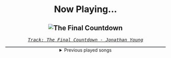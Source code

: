 <div align="center"> 
<h1>Now Playing...</h1>

![The Final Countdown](https://i.scdn.co/image/ab67616d00001e02e45329f47c62f93e75229ffa)
--
_<samp><a href="https://open.spotify.com/track/2VNhn5yzyhl6D7elUzlXwp">Track: The Final Countdown - Jonathan Young</a></samp>_

<div style="border: 1px #4B5054 solid"></div>
<details>
  <summary>
    Previous played songs
  </summary>
  <table>
    <thead>
      <tr>
        <th>
          Artist
        </th>
        <th>
          Song
        </th>
        <th>
          Link
        </th>
      </tr>
    </thead>
    <tbody>
      <tr><td>Jonathan Young</td><td>The Final Countdown</td><td><a href="https://open.spotify.com/track/2VNhn5yzyhl6D7elUzlXwp">https://open.spotify.com/track/2VNhn5yzyhl6D7elUzlXwp</a></td></tr><tr><td>Sabaton</td><td>The Last Stand</td><td><a href="https://open.spotify.com/track/0bUgTRe5st6TMbRCEjKezX">https://open.spotify.com/track/0bUgTRe5st6TMbRCEjKezX</a></td></tr><tr><td>Ashley Tisdale</td><td>Delete You</td><td><a href="https://open.spotify.com/track/5LXEgus3zxYYBruGDy14tx">https://open.spotify.com/track/5LXEgus3zxYYBruGDy14tx</a></td></tr><tr><td>Memphis May Fire</td><td>Fool</td><td><a href="https://open.spotify.com/track/7LbsjdLbpAhJuAMglZwOVP">https://open.spotify.com/track/7LbsjdLbpAhJuAMglZwOVP</a></td></tr><tr><td>Leah Kate</td><td>Twinkle Twinkle</td><td><a href="https://open.spotify.com/track/1ngmuX9jhz3YqvLI8q5pso">https://open.spotify.com/track/1ngmuX9jhz3YqvLI8q5pso</a></td></tr><tr><td>B1A4</td><td>SOLO DAY</td><td><a href="https://open.spotify.com/track/1XgWjeQVnmClfRroOqTP1H">https://open.spotify.com/track/1XgWjeQVnmClfRroOqTP1H</a></td></tr><tr><td>The Veer Union</td><td>IS THIS HOW IT ENDS?</td><td><a href="https://open.spotify.com/track/5cZXYe63lhA6kti5AfJ8Rj">https://open.spotify.com/track/5cZXYe63lhA6kti5AfJ8Rj</a></td></tr><tr><td>The Veer Union</td><td>IS THIS HOW IT ENDS?</td><td><a href="https://open.spotify.com/track/5cZXYe63lhA6kti5AfJ8Rj">https://open.spotify.com/track/5cZXYe63lhA6kti5AfJ8Rj</a></td></tr><tr><td>Dutch Melrose</td><td>RUNRUNRUN</td><td><a href="https://open.spotify.com/track/3jwQt00cvkN57H6ZR75W2K">https://open.spotify.com/track/3jwQt00cvkN57H6ZR75W2K</a></td></tr><tr><td>Dutch Melrose</td><td>RUNRUNRUN</td><td><a href="https://open.spotify.com/track/3jwQt00cvkN57H6ZR75W2K">https://open.spotify.com/track/3jwQt00cvkN57H6ZR75W2K</a></td></tr><tr><td>Dutch Melrose</td><td>RUNRUNRUN</td><td><a href="https://open.spotify.com/track/3jwQt00cvkN57H6ZR75W2K">https://open.spotify.com/track/3jwQt00cvkN57H6ZR75W2K</a></td></tr><tr><td>Dutch Melrose</td><td>RUNRUNRUN</td><td><a href="https://open.spotify.com/track/3jwQt00cvkN57H6ZR75W2K">https://open.spotify.com/track/3jwQt00cvkN57H6ZR75W2K</a></td></tr><tr><td>Dutch Melrose</td><td>RUNRUNRUN</td><td><a href="https://open.spotify.com/track/3jwQt00cvkN57H6ZR75W2K">https://open.spotify.com/track/3jwQt00cvkN57H6ZR75W2K</a></td></tr><tr><td>Dutch Melrose</td><td>RUNRUNRUN</td><td><a href="https://open.spotify.com/track/3jwQt00cvkN57H6ZR75W2K">https://open.spotify.com/track/3jwQt00cvkN57H6ZR75W2K</a></td></tr><tr><td>Dutch Melrose</td><td>RUNRUNRUN</td><td><a href="https://open.spotify.com/track/3jwQt00cvkN57H6ZR75W2K">https://open.spotify.com/track/3jwQt00cvkN57H6ZR75W2K</a></td></tr><tr><td>Dutch Melrose</td><td>RUNRUNRUN</td><td><a href="https://open.spotify.com/track/3jwQt00cvkN57H6ZR75W2K">https://open.spotify.com/track/3jwQt00cvkN57H6ZR75W2K</a></td></tr><tr><td>Harper</td><td>I Hope You Choke</td><td><a href="https://open.spotify.com/track/5tzQBDvosYbVemX5GLFkmB">https://open.spotify.com/track/5tzQBDvosYbVemX5GLFkmB</a></td></tr><tr><td>Dutch Melrose</td><td>RUNRUNRUN</td><td><a href="https://open.spotify.com/track/3jwQt00cvkN57H6ZR75W2K">https://open.spotify.com/track/3jwQt00cvkN57H6ZR75W2K</a></td></tr><tr><td>Harper</td><td>I Hope You Choke</td><td><a href="https://open.spotify.com/track/5tzQBDvosYbVemX5GLFkmB">https://open.spotify.com/track/5tzQBDvosYbVemX5GLFkmB</a></td></tr><tr><td>Harper</td><td>I Hope You Choke</td><td><a href="https://open.spotify.com/track/5tzQBDvosYbVemX5GLFkmB">https://open.spotify.com/track/5tzQBDvosYbVemX5GLFkmB</a></td></tr>
    </tbody>
  </table>
</details>

</div>
